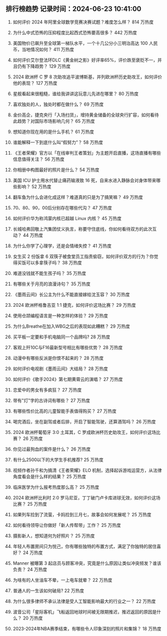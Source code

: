 
## 排行榜趋势 记录时间：2024-06-23 10:41:00
  
  1. 如何评价 2024 年阿里全球数学竞赛决赛试题？难度怎么样？ 814 万热度
    
  2. 为什么中式恐怖的压抑程度比起西式恐怖要高很多？ 442 万热度
    
  3. 美国物价已飙升至全球第一梯队水平，一个十几公分小三明治高达 100 人民币，当地情况如何？ 411 万热度
    
  4. 如何评价艾尔登法环DLC《黄金树之影》好评率65%，评价跌至褒贬不一，并且仍有下降趋势？ 129 万热度
    
  5. 2024 欧洲杯 C 罗 8 次助攻追平波博斯基，并列欧洲杯历史助攻王，如何评价他的表现？ 127 万热度
    
  6. 星舰看起来很粗糙，谁给我讲讲这玩意儿先进在哪里？ 80 万热度
    
  7. 喜欢独处的人，独处时都在做什么？ 69 万热度
    
  8. 金价高企，捷克央行「入场扫货」，增持黄金储备的全球央行扩容，如何看待此趋势？对国际市场影响几何？ 65 万热度
    
  9. 想知道你现在用的是什么手机？ 61 万热度
    
  10. 谁能解释一下到底什么叫“假努力”？ 58 万热度
    
  11. 《王者荣耀》官方以「在线审判王者策划」为主题开启直播，这场直播有哪些信息值得关注？ 56 万热度
    
  12. 你相册中构图最好的照片是什么？ 54 万热度
    
  13. 美国 ICU 护士用水代替止痛药输液致 16 死，自来水进入静脉会对身体带来哪些影响？ 52 万热度
    
  14. 翻车鱼为什么会进化成这样？难道真的只是为了搞笑嘛？ 49 万热度
    
  15. 70、80、90，00后分别存在哪些代沟？ 47 万热度
    
  16. 如何评价华为称鸿蒙内核已超越 Linux 内核？ 45 万热度
    
  17. 长城哈弗回敬上汽集团仗义执言，称要守住底线，你如何看待双方的此次互动？ 44 万热度
    
  18. 为什么你学了心理学，还是会情绪失控？ 41 万热度
    
  19. 女生买 2 份饭拿 6 双筷子被食堂员工指责偷窃，如何评价双方的行为？你觉得买饭可以多拿筷子吗？ 38 万热度
    
  20. 难道没钱就不能生孩子吗？ 35 万热度
    
  21. 有哪些关于月亮的浪漫诗句？ 35 万热度
    
  22. 《墨雨云间》长公主为什么不能直接嫁给沈玉容？ 30 万热度
    
  23. 2024 欧洲杯格鲁吉亚 1:1 捷克，如何评价这场比赛？ 29 万热度
    
  24. 使用仓颉编程语言是一种怎样的体验？ 29 万热度
    
  25. 为什么Breathe在加入WBG之后的表现如此糟糕？ 29 万热度
    
  26. 买平板一定要和手机电脑同一个品牌吗? 28 万热度
    
  27. 客观上歼10C与F16最新型号相比有哪些优势？ 28 万热度
    
  28. 动漫中有哪些反派是你恨不起来的？ 28 万热度
    
  29. 如何评价电视剧《墨雨云间》大结局？ 28 万热度
    
  30. 如何评价《歌手2024》第七期黄霄云的演唱？ 27 万热度
    
  31. 恋爱中的男女有多疯狂？ 27 万热度
    
  32. 带有"灯"字的古诗词有哪些？ 27 万热度
    
  33. 有哪些性价比高的儿童智能手表值得购买？ 27 万热度
    
  34. 喝完酒后，坐在副驾或者后排，开启了智能驾驶，还算酒驾吗？ 26 万热度
    
  35. 2024 欧洲杯葡萄牙 3:0 土耳其，C 罗成欧洲杯历史助攻王，如何评价这场比赛？ 26 万热度
    
  36. 你见过最狗血的案件是什么？ 26 万热度
    
  37. 有什么2500以下的大学生手机推荐? 25 万热度
    
  38. 视频作者孙千和为搞清《王者荣耀》ELO 机制，选择起诉游戏运营方，从法律角度看会是什么样的结果？ 25 万热度
    
  39. 临床医学为什么报考热度那么高？ 25 万热度
    
  40. 2024 欧洲杯比利时 2:0 罗马尼亚，丁丁破门卢卡库进球无效，如何评价这场比赛？ 25 万热度
    
  41. 如果列车捡到了流萤，卡妈捡到三月七，故事会如何发展呢？ 25 万热度
    
  42. 如何看待领导让你做好「新人传帮带」工作？ 25 万热度
    
  43. 摄影新人，想知道何为好照片？ 25 万热度
    
  44. 年轻人布置房间只为悦己，你有哪些独特的布置方式，满足了你独特的居住喜好？ 24 万热度
    
  45. Manner 被曝第 3 起店员与顾客冲突，究竟是什么原因让类似冲突频发？谁该负责？ 24 万热度
    
  46. 为啥有的人坐油车不晕，一上电车就晕？ 22 万热度
    
  47. 普通人的一生该如何破局? 22 万热度
    
  48. 为什么很多律师不承认法律是受人工智能影响最大的行业之一？ 22 万热度
    
  49. 波音公司「星际客机」飞船返回地球时间被无限期推迟，推迟返回的原因是什么？ 20 万热度
    
  50. 2023-2024年NBA赛季结束，有哪些令人印象深刻的照片和集锦？ 18 万热度
    